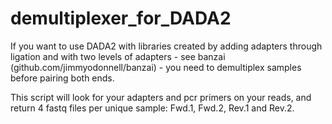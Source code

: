 # demultiplexer_for_DADA2
If you want to use DADA2 with libraries created by adding adapters through ligation and with two levels of adapters - see banzai (github.com/jimmyodonnell/banzai) - you need to demultiplex samples before pairing both ends.

This script will look for your adapters and pcr primers on your reads, and return 4 fastq files per unique sample: Fwd.1, Fwd.2, Rev.1 and Rev.2.
